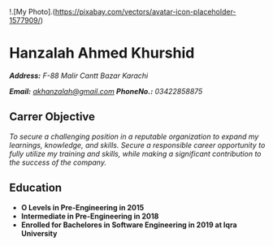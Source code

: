 !.[My Photo].(https://pixabay.com/vectors/avatar-icon-placeholder-1577909/)
# Hanzalah Ahmed Khurshid

***Address:** F-88 Malir Cantt Bazar Karachi*

***Email:** akhanzalah@gmail.com **PhoneNo.:** 03422858875*


## Carrer Objective

*To secure a challenging position in a reputable organization to expand my learnings, knowledge, and skills. Secure a responsible career opportunity to fully utilize my training and skills, while making a significant contribution to the success of the company.*


## Education

- **O Levels in Pre-Engineering in 2015**
- **Intermediate in Pre-Engineering in 2018**
- **Enrolled for Bachelores in Software Engineering in 2019 at Iqra University**
